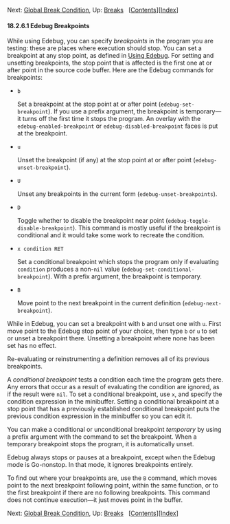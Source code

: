 

Next: [Global Break Condition](Global-Break-Condition.html), Up: [Breaks](Breaks.html)   \[[Contents](index.html#SEC_Contents "Table of contents")]\[[Index](Index.html "Index")]

#### 18.2.6.1 Edebug Breakpoints

While using Edebug, you can specify *breakpoints* in the program you are testing: these are places where execution should stop. You can set a breakpoint at any stop point, as defined in [Using Edebug](Using-Edebug.html). For setting and unsetting breakpoints, the stop point that is affected is the first one at or after point in the source code buffer. Here are the Edebug commands for breakpoints:

*   `b`

    Set a breakpoint at the stop point at or after point (`edebug-set-breakpoint`). If you use a prefix argument, the breakpoint is temporary—it turns off the first time it stops the program. An overlay with the `edebug-enabled-breakpoint` or `edebug-disabled-breakpoint` faces is put at the breakpoint.

*   `u`

    Unset the breakpoint (if any) at the stop point at or after point (`edebug-unset-breakpoint`).

*   `U`

    Unset any breakpoints in the current form (`edebug-unset-breakpoints`).

*   `D`

    Toggle whether to disable the breakpoint near point (`edebug-toggle-disable-breakpoint`). This command is mostly useful if the breakpoint is conditional and it would take some work to recreate the condition.

*   `x condition RET`

    Set a conditional breakpoint which stops the program only if evaluating `condition` produces a non-`nil` value (`edebug-set-conditional-breakpoint`). With a prefix argument, the breakpoint is temporary.

*   `B`

    Move point to the next breakpoint in the current definition (`edebug-next-breakpoint`).

While in Edebug, you can set a breakpoint with `b` and unset one with `u`. First move point to the Edebug stop point of your choice, then type `b` or `u` to set or unset a breakpoint there. Unsetting a breakpoint where none has been set has no effect.

Re-evaluating or reinstrumenting a definition removes all of its previous breakpoints.

A *conditional breakpoint* tests a condition each time the program gets there. Any errors that occur as a result of evaluating the condition are ignored, as if the result were `nil`. To set a conditional breakpoint, use `x`, and specify the condition expression in the minibuffer. Setting a conditional breakpoint at a stop point that has a previously established conditional breakpoint puts the previous condition expression in the minibuffer so you can edit it.

You can make a conditional or unconditional breakpoint *temporary* by using a prefix argument with the command to set the breakpoint. When a temporary breakpoint stops the program, it is automatically unset.

Edebug always stops or pauses at a breakpoint, except when the Edebug mode is Go-nonstop. In that mode, it ignores breakpoints entirely.

To find out where your breakpoints are, use the `B` command, which moves point to the next breakpoint following point, within the same function, or to the first breakpoint if there are no following breakpoints. This command does not continue execution—it just moves point in the buffer.

Next: [Global Break Condition](Global-Break-Condition.html), Up: [Breaks](Breaks.html)   \[[Contents](index.html#SEC_Contents "Table of contents")]\[[Index](Index.html "Index")]
